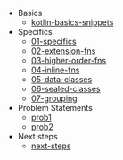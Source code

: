 - Basics
	- [kotlin-basics-snippets](./basics/kotlin-basics-snippets.md)
- Specifics
	- [01-specifics](./specifics/01-specifics.md)
	- [02-extension-fns](./specifics/02-extension-fns.md)
	- [03-higher-order-fns](./specifics/03-higher-order-fns.md)
	- [04-inline-fns](./specifics/04-inline-fns.md)
	- [05-data-classes](./specifics/05-data-classes.md)
	- [06-sealed-classes](./specifics/06-sealed-classes.md)
	- [07-grouping](./specifics/07-grouping.md)	
- Problem Statements
	- [prob1](./problem-statements/prob1.md)
	- [prob2](./problem-statements/prob2.md)
- Next steps
	- [next-steps](./next-steps/next-steps.md)